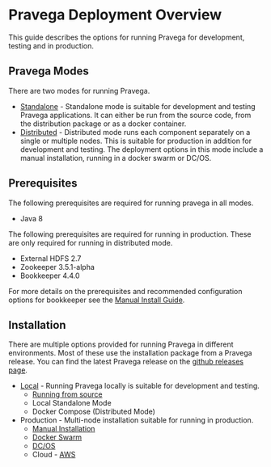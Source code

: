 <!--
Copyright (c) 2017 Dell Inc., or its subsidiaries. All Rights Reserved.

Licensed under the Apache License, Version 2.0 (the "License");
you may not use this file except in compliance with the License.
You may obtain a copy of the License at

    http://www.apache.org/licenses/LICENSE-2.0
-->
# Pravega Deployment Overview

This guide describes the options for running Pravega for development, testing and in production.

## Pravega Modes

There are two modes for running Pravega.

- [Standalone](run-local.md) - Standalone mode is suitable for development and testing Pravega applications. It can either be run from the source code, from the distribution package or as a docker container.
- [Distributed](securing-distributed-mode-cluster.md) - Distributed mode runs each component separately on a single or multiple nodes. This is suitable for production in addition for development and testing. The deployment options in this mode include a manual installation, running in a docker swarm or DC/OS.

## Prerequisites

The following prerequisites are required for running pravega in all modes.

- Java 8

The following prerequisites are required for running in production. These are only required for running in distributed mode.

- External HDFS 2.7
- Zookeeper 3.5.1-alpha
- Bookkeeper 4.4.0

For more details on the prerequisites and recommended configuration options for bookkeeper see the [Manual Install Guide](manual-install.md).

## Installation

There are multiple options provided for running Pravega in different environments. Most of these use the installation package from a Pravega release. You can find the latest Pravega release on the [github releases page](https://github.com/pravega/pravega/releases).

- [Local](run-local.md) - Running Pravega locally is suitable for development and testing.
    - [Running from source](run-local.md#from-source)
    - Local Standalone Mode
    - Docker Compose (Distributed Mode)
- Production - Multi-node installation suitable for running in production.
    - [Manual Installation](manual-install.md)
    - [Docker Swarm](docker-swarm.md)
    - [DC/OS](dcos-install.md)
    - Cloud - [AWS](aws-install.md)
